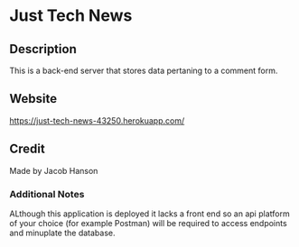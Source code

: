 # Just Tech News

## Description
This is a back-end server that stores data pertaning to a comment form.

## Website
https://just-tech-news-43250.herokuapp.com/

## Credit
Made by Jacob Hanson

### Additional Notes
ALthough this application is deployed it lacks a front end so an api platform of your choice (for example Postman) will be required to access endpoints and minuplate the database.
